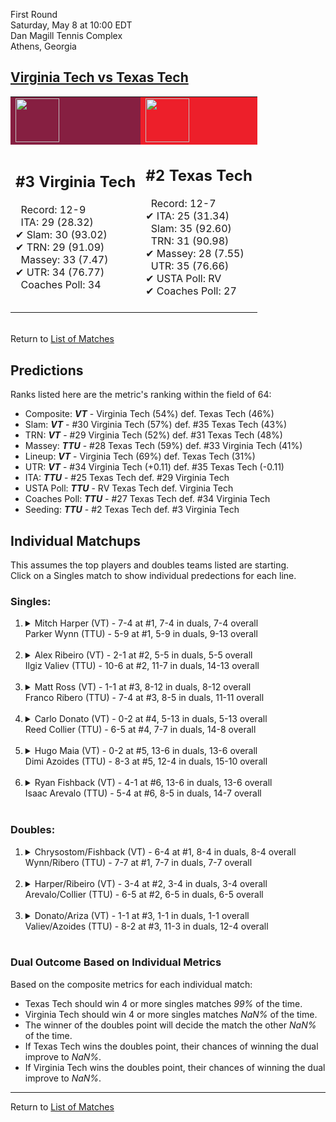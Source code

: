 First Round  
Saturday, May 8 at 10:00 EDT  
Dan Magill Tennis Complex  
Athens, Georgia  
## [Virginia Tech vs Texas Tech](https://www.ncaa.com/game/5833391)  

<table><tr style="background-color: #d9d9d9 !important"><td style="background-color: #861F41 !important"><img src="https://www.ncaa.com/sites/default/files/images/logos/schools/v/virginia-tech.70.png" width="70" height="70" /></td><td style="background-color: #ED1F2A !important"><img src="https://www.ncaa.com/sites/default/files/images/logos/schools/t/texas-tech.70.png" width="70" height="70" /></td></tr><tr>
<td>  

<h2>#3 Virginia Tech</h2>  
&nbsp; Record: 12-9<br>  
&nbsp; ITA: 29 (28.32)<br>  
&#10004; Slam: 30 (93.02)<br>  
&#10004; TRN: 29 (91.09)<br>  
&nbsp; Massey: 33 (7.47)<br>  
&#10004; UTR: 34 (76.77)<br>  
&nbsp; Coaches Poll: 34<br>  
<br>  

</td>
<td>  

<h2>#2 Texas Tech</h2>  
&nbsp; Record: 12-7<br>  
&#10004; ITA: 25 (31.34)<br>  
&nbsp; Slam: 35 (92.60)<br>  
&nbsp; TRN: 31 (90.98)<br>  
&#10004; Massey: 28 (7.55)<br>  
&nbsp; UTR: 35 (76.66)<br>  
&#10004; USTA Poll: RV<br>  
&#10004; Coaches Poll: 27<br>  
<br>  

</td>
</tr></table>  


<br>Return to [List of Matches](../index.md)  

## Predictions  

Ranks listed here are the metric's ranking within the field of 64:  
- Composite: ***VT*** - Virginia Tech (54%) def. Texas Tech (46%)  
- Slam: ***VT*** - #30 Virginia Tech (57%) def. #35 Texas Tech (43%)  
- TRN: ***VT*** - #29 Virginia Tech (52%) def. #31 Texas Tech (48%)  
- Massey: ***TTU*** - #28 Texas Tech (59%) def. #33 Virginia Tech (41%)  
- Lineup: ***VT*** - Virginia Tech (69%) def. Texas Tech (31%)  
- UTR: ***VT*** - #34 Virginia Tech (+0.11) def. #35 Texas Tech (-0.11)  
- ITA: ***TTU*** - #25 Texas Tech def. #29 Virginia Tech  
- USTA Poll: ***TTU*** - RV Texas Tech def. Virginia Tech  
- Coaches Poll: ***TTU*** - #27 Texas Tech def. #34 Virginia Tech  
- Seeding: ***TTU*** - #2 Texas Tech def. #3 Virginia Tech  

## Individual Matchups  
This assumes the top players and doubles teams listed are starting.  
Click on a Singles match to show individual predections for each line.  

### Singles:  

<ol>
<li><details>
<summary markdown="span">Mitch Harper (VT) - 7-4 at #1, 7-4 in duals, 7-4 overall<br>Parker Wynn (TTU) - 5-9 at #1, 5-9 in duals, 9-13 overall</summary>
<h4>Predictions</h4><ul>
<li>Composite: <b><i>VT</i></b> - Harper (75%) def. Wynn (25%)</li>  
<li>Slam: <b><i>VT</i></b> - Harper (78%) def. Wynn (22%)</li>  
<li>TRN: <b><i>VT</i></b> - Harper (80%) def. Wynn (20%)</li>  
<li>Massey: <b><i>VT</i></b> - Harper (65%) def. Wynn (35%)</li>  
<li>UTR: <b><i>VT</i></b> - Harper (81%) def. Wynn (19%)</li>  
<li>ITA: <b><i>VT</i></b> - Harper (7.69) def. Wynn (1.67)</li>  
</ul>
</details>&nbsp;</li>
<li><details>
<summary markdown="span">Alex Ribeiro (VT) - 2-1 at #2, 5-5 in duals, 5-5 overall<br>Ilgiz Valiev (TTU) - 10-6 at #2, 11-7 in duals, 14-13 overall</summary>
<h4>Predictions</h4><ul>
<li>Composite: <b><i>TTU</i></b> - Valiev (53%) def. Ribeiro (47%)</li>  
<li>Slam: <b><i>VT</i></b> - Ribeiro (59%) def. Valiev (41%)</li>  
<li>TRN: <b><i>VT</i></b> - Ribeiro (58%) def. Valiev (42%)</li>  
<li>Massey: <b><i>VT</i></b> - Ribeiro (45%) def. Valiev (55%)</li>  
<li>UTR: <b><i>TTU</i></b> - Valiev (75%) def. Ribeiro (25%)</li>  
<li>ITA: <b><i>VT</i></b> - Ribeiro (9.63) def. Valiev (1.70)</li>  
</ul>
</details>&nbsp;</li>
<li><details>
<summary markdown="span">Matt Ross (VT) - 1-1 at #3, 8-12 in duals, 8-12 overall<br>Franco Ribero (TTU) - 7-4 at #3, 8-5 in duals, 11-11 overall</summary>
<h4>Predictions</h4><ul>
<li>Composite: <b><i>VT</i></b> - Ross (70%) def. Ribero (30%)</li>  
<li>Slam: <b><i>VT</i></b> - Ross (78%) def. Ribero (22%)</li>  
<li>TRN: <b><i>VT</i></b> - Ross (72%) def. Ribero (28%)</li>  
<li>Massey: <b><i>VT</i></b> - Ross (65%) def. Ribero (35%)</li>  
<li>UTR: <b><i>VT</i></b> - Ross (71%) def. Ribero (29%)</li>  
<li>ITA: <b><i>VT</i></b> - Ross (6.68) def. Ribero (1.57)</li>  
</ul>
</details>&nbsp;</li>
<li><details>
<summary markdown="span">Carlo Donato (VT) - 0-2 at #4, 5-13 in duals, 5-13 overall<br>Reed Collier (TTU) - 6-5 at #4, 7-7 in duals, 14-8 overall</summary>
<h4>Predictions</h4><ul>
<li>Composite: <b><i>TTU</i></b> - Collier (59%) def. Donato (41%)</li>  
<li>Slam: <b><i>VT</i></b> - Donato (59%) def. Collier (41%)</li>  
<li>TRN: <b><i>TTU</i></b> - Collier (50%) def. Donato (50%)</li>  
<li>Massey: <b><i>TTU</i></b> - Collier (69%) def. Donato (31%)</li>  
<li>UTR: <b><i>TTU</i></b> - Collier (76%) def. Donato (24%)</li>  
<li>ITA: <b><i>VT</i></b> - Donato (2.08) def. Collier (1.70)</li>  
</ul>
</details>&nbsp;</li>
<li><details>
<summary markdown="span">Hugo Maia (VT) - 0-2 at #5, 13-6 in duals, 13-6 overall<br>Dimi Azoides (TTU) - 8-3 at #5, 12-4 in duals, 15-10 overall</summary>
<h4>Predictions</h4><ul>
<li>Composite: <b><i>VT</i></b> - Maia (61%) def. Azoides (39%)</li>  
<li>Slam: <b><i>VT</i></b> - Maia (68%) def. Azoides (32%)</li>  
<li>TRN: <b><i>VT</i></b> - Maia (71%) def. Azoides (29%)</li>  
<li>Massey: <b><i>VT</i></b> - Maia (69%) def. Azoides (31%)</li>  
<li>UTR: <b><i>TTU</i></b> - Azoides (62%) def. Maia (38%)</li>  
<li>ITA: <b><i>VT</i></b> - Maia (2.60) def. Azoides (1.70)</li>  
</ul>
</details>&nbsp;</li>
<li><details>
<summary markdown="span">Ryan Fishback (VT) - 4-1 at #6, 13-6 in duals, 13-6 overall<br>Isaac Arevalo (TTU) - 5-4 at #6, 8-5 in duals, 14-7 overall</summary>
<h4>Predictions</h4><ul>
<li>Composite: <b><i>VT</i></b> - Fishback (52%) def. Arevalo (48%)</li>  
<li>Slam: <b><i>VT</i></b> - Fishback (54%) def. Arevalo (46%)</li>  
<li>TRN: <b><i>VT</i></b> - Fishback (61%) def. Arevalo (39%)</li>  
<li>Massey: <b><i>VT</i></b> - Fishback (56%) def. Arevalo (44%)</li>  
<li>UTR: <b><i>TTU</i></b> - Arevalo (60%) def. Fishback (40%)</li>  
<li>ITA: <b><i>VT</i></b> - Fishback (2.03) def. Arevalo (1.77)</li>  
</ul>
</details>&nbsp;</li>
</ol>

### Doubles:  

<ol>
<li><details>
<summary markdown="span">Chrysostom/Fishback (VT) - 6-4 at #1, 8-4 in duals, 8-4 overall<br>Wynn/Ribero (TTU) - 7-7 at #1, 7-7 in duals, 7-7 overall</summary>
<br>Sorry, we don't have any metrics for this match
</details>&nbsp;</li>
<li><details>
<summary markdown="span">Harper/Ribeiro (VT) - 3-4 at #2, 3-4 in duals, 3-4 overall<br>Arevalo/Collier (TTU) - 6-5 at #2, 6-5 in duals, 6-5 overall</summary>
<br>Sorry, we don't have any metrics for this match
</details>&nbsp;</li>
<li><details>
<summary markdown="span">Donato/Ariza (VT) - 1-1 at #3, 1-1 in duals, 1-1 overall<br>Valiev/Azoides (TTU) - 8-2 at #3, 11-3 in duals, 12-4 overall</summary>
<br>Sorry, we don't have any metrics for this match
</details>&nbsp;</li>
</ol>

### Dual Outcome Based on Individual Metrics  
  
Based on the composite metrics for each individual match:  
- Texas Tech should win 4 or more singles matches _99%_ of the time.  
- Virginia Tech should win 4 or more singles matches _NaN%_ of the time.  
- The winner of the doubles point will decide the match the other _NaN%_ of the time.  
- If Texas Tech wins the doubles point, their chances of winning the dual improve to _NaN%_.  
- If Virginia Tech wins the doubles point, their chances of winning the dual improve to _NaN%_.  
  
------

Return to [List of Matches](../index.md)  
